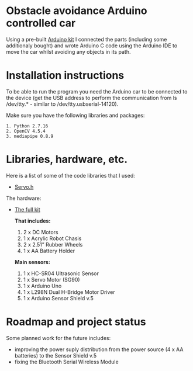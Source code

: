 # Obstacle avoidance Arduino controlled car
 Using a pre-built [Arduino kit](https://www.ebay.co.uk/itm/Smart-Car-Smart-Robot-Car-Chassis-Kit-Tracking-Motor-2WD-Ultrasonic-Arduino-MCU/274068571943?ssPageName=STRK%3AMEBIDX%3AIT&_trksid=p2057872.m2749.l2649d) I connected the parts (including some additionaly bought) and wrote Arduino C code using the Arduino IDE to move the car whilst avoiding any objects in its path.

# Installation instructions
To be able to run the program you need the Arduino car to be connected to the device (get the USB address to perform the communication from ls /dev/tty.* - similar to /dev/tty.usbserial-14120). 

Make sure you have the following libraries and packages:

	1. Python 2.7.16
    2. OpenCV 4.5.4
    3. mediapipe 0.8.9


# Libraries, hardware, etc.
Here is a list of some of the code libraries that I used:

* [Servo.h](https://www.arduino.cc/reference/en/libraries/servo/)

The hardware:

* [The full kit](https://www.ebay.co.uk/itm/Smart-Car-Smart-Robot-Car-Chassis-Kit-Tracking-Motor-2WD-Ultrasonic-Arduino-MCU/274068571943?ssPageName=STRK%3AMEBIDX%3AIT&_trksid=p2057872.m2749.l2649)

	**That includes:**
	1. 2 x DC Motors
	2. 1 x Acrylic Robot Chasis
	3. 2 x 2.51” Rubber Wheels
	4. 1 x AA Battery Holder

	**Main sensors:**
	1. 1 x HC-SR04 Ultrasonic Sensor
	2. 1 x Servo Motor (SG90)
	3. 1 x Arduino Uno
	4. 1 x L298N Dual H-Bridge Motor Driver 
	5. 1 x Arduino Sensor Shield v.5

# Roadmap and project status
Some planned work for the future includes:

* improving the power suply distribution from the power source (4 x AA batteries) to the Sensor Shield v.5
* fixing the Bluetooth Serial Wireless Module
